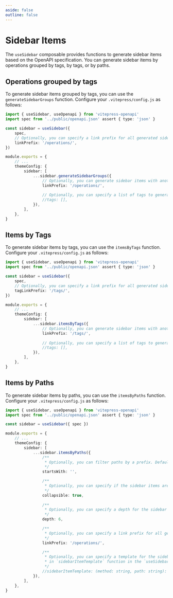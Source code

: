 ```yaml
---
aside: false
outline: false
---
```


<script setup>
import SandboxIframe from '../.vitepress/theme/components/sandbox/SandboxIframe.vue'
</script>

# Sidebar Items

The `useSidebar` composable provides functions to generate sidebar items based on the OpenAPI specification. You can generate sidebar items by operations grouped by tags, by tags, or by paths.

## Operations grouped by tags

<div class="grid grid-cols-3 gap-4">

<div class="col-span-2">

To generate sidebar items grouped by tags, you can use the `generateSidebarGroups` function. Configure your `.vitepress/config.js` as follows:

```ts
import { useSidebar, useOpenapi } from 'vitepress-openapi'
import spec from '../public/openapi.json' assert { type: 'json' }

const sidebar = useSidebar({
    spec,
    // Optionally, you can specify a link prefix for all generated sidebar items. Default is `/operations/`.
    linkPrefix: '/operations/',
})

module.exports = {
    // ...
    themeConfig: {
        sidebar: [
            ...sidebar.generateSidebarGroups({
                // Optionally, you can generate sidebar items with another link prefix. Default is `/operations/`.
                linkPrefix: '/operations/',
                
                // Optionally, you can specify a list of tags to generate sidebar items. Default is all tags.
                //tags: [],
            }),
        ],
    },
}
```

</div>

<SandboxIframe :sandbox-data="{sandboxView: 'preview', sidebarItemsType: 'default'}" non-interactive iframe-class="w-[1200px]" class="h-[70 sticky top-[calc(var(--vp-nav-height+16px))]vh] max-h-[700px]" />

</div>

## Items by Tags

<div class="grid grid-cols-3 gap-4">

<div class="col-span-2">

To generate sidebar items by tags, you can use the `itemsByTags` function. Configure your `.vitepress/config.js` as follows:

```ts
import { useSidebar, useOpenapi } from 'vitepress-openapi'
import spec from '../public/openapi.json' assert { type: 'json' }

const sidebar = useSidebar({
    spec,
    // Optionally, you can specify a link prefix for all generated sidebar items. Default is `/tags/`.
    tagLinkPrefix: '/tags/',
})

module.exports = {
    // ...
    themeConfig: {
        sidebar: [
            ...sidebar.itemsByTags({
                // Optionally, you can generate sidebar items with another link prefix. Default is `/tags/`.
                linkPrefix: '/tags/',
                
                // Optionally, you can specify a list of tags to generate sidebar items. Default is all tags.
                //tags: [],
            }),
        ],
    },
}
```

</div>

<SandboxIframe :sandbox-data="{sandboxView: 'preview', sidebarItemsType: 'itemsByTags'}" non-interactive iframe-class="w-[1200px]" class="h-[40vh] max-h-[400px] sticky top-[calc(var(--vp-nav-height)+16px)]" />

</div>

## Items by Paths

<div class="grid grid-cols-3 gap-4">

<div class="col-span-2">

To generate sidebar items by paths, you can use the `itemsByPaths` function. Configure your `.vitepress/config.js` as follows:

```ts
import { useSidebar, useOpenapi } from 'vitepress-openapi'
import spec from '../public/openapi.json' assert { type: 'json' }

const sidebar = useSidebar({ spec })

module.exports = {
    // ...
    themeConfig: {
        sidebar: [
            ...sidebar.itemsByPaths({
                /**
                 * Optionally, you can filter paths by a prefix. Default is an empty string.
                 */
                startsWith: '',

                /**
                 * Optionally, you can specify if the sidebar items are collapsible. Default is true.
                 */
                collapsible: true,
                
                /**
                 * Optionally, you can specify a depth for the sidebar items. Default is 6, which is the maximum VitePress sidebar depth.
                 */
                depth: 6,

                /**
                 * Optionally, you can specify a link prefix for all generated sidebar items. Default is `/operations/`.
                 */
                linkPrefix: '/operations/',

                /**
                 * Optionally, you can specify a template for the sidebar items. You can see the default value
                 * in `sidebarItemTemplate` function in the `useSidebar` composable.
                 */
                //sidebarItemTemplate: (method: string, path: string): string => `[${method}] ${path}`,
            }),
        ],
    },
}
```

</div>

<SandboxIframe :sandbox-data="{sandboxView: 'preview', sidebarItemsType: 'itemsByPaths'}" non-interactive iframe-class="w-[1200px]" class="h-[70vh] max-h-[700px] sticky top-[calc(var(--vp-nav-height)+16px)]" />

</div>
